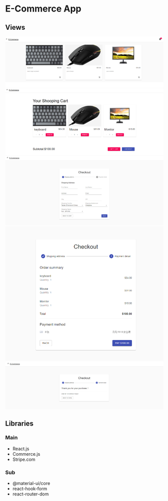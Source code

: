 # E-Commerce App
## Views
![index](./src/assets/imgREADME/index.png)
![cart](./src/assets/imgREADME/cart.png)
![checkout](./src/assets/imgREADME/checkout.png)
![payment](./src/assets/imgREADME/payment.png)
![confirm](./src/assets/imgREADME/confirm.png)
## Libraries
### Main
- React.js
- Commerce.js
- Stripe.com

### Sub
- @material-ui/core
- react-hook-form
- react-router-dom
